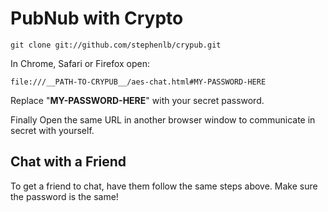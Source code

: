 PubNub with Crypto
=============================================================================

    git clone git://github.com/stephenlb/crypub.git

In Chrome, Safari or Firefox open:

    file:///__PATH-TO-CRYPUB__/aes-chat.html#MY-PASSWORD-HERE

Replace "__MY-PASSWORD-HERE__" with your secret password.

Finally Open the same URL in another browser window to
communicate in secret with yourself.


Chat with a Friend
-----------------------------------------------------------------------------

To get a friend to chat, have them follow the same steps above.
Make sure the password is the same!
